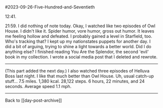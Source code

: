 #2023-09-26-Five-Hundred-and-Seventieth

12:41.  

21:59.  I did nothing of note today.  Okay, I watched like two episodes of Owl House.  I didn't like it.  Spider humor, vore humor, gross out humor.  It leaves me feeling hollow and defeated.  I probably gained a level in Starfield, too.  Who's tracking that?  I kept up my nationstates puppets for another day.  I did a bit of arguing, trying to shine a light towards a better world.  Did I do anything else?  I finished reading You Are the Splendor, the second 'evil' book in my collection.  I wrote a social media post that I deleted and rewrote.

---
(This part added the next day.)  I also watched three episodes of Helluva Boss last night.  I like that much better than Owl House.  Uh, usual catch-up stuff...  7.5 miles.  1,380 kcal.  28,122 steps.  6 hours, 22 minutes, and 24 seconds.  Average speed 1.1 mph.

---
Back to [[day-post-archive]]